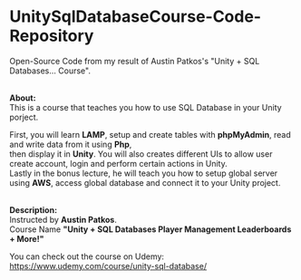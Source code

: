 # UnitySqlDatabaseCourse-Code-Repository

Open-Source Code from my result of Austin Patkos's "Unity + SQL Databases... Course".<br/><br/>

**About:** <br/>
This is a course that teaches you how to use SQL Database in your Unity porject. <br />

First, you will learn **LAMP**, setup and create tables with **phpMyAdmin**, read and write data from it using **Php**, <br/>
then display it in **Unity**. You will also creates different UIs to allow user create account, login and perform certain actions in Unity. <br/>
Lastly in the bonus lecture, he will teach you how to setup global server using **AWS**, access global database and connect it to your Unity project. <br/><br/>

**Description:** <br />
Instructed by **Austin Patkos**. <br />
Course Name **"Unity + SQL Databases Player Management Leaderboards + More!"** <br />

You can check out the course on Udemy: https://www.udemy.com/course/unity-sql-database/
